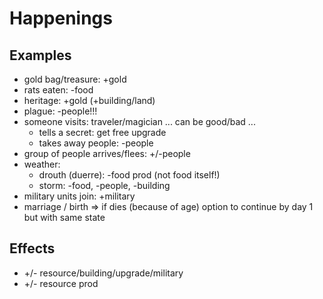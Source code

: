 
# Happenings

## Examples

* gold bag/treasure: +gold
* rats eaten: -food
* heritage: +gold (+building/land)
* plague: -people!!!
* someone visits: traveler/magician ... can be good/bad ...
    * tells a secret: get free upgrade
    * takes away people: -people
* group of people arrives/flees: +/-people
* weather:
    * drouth (duerre): -food prod (not food itself!)
    * storm: -food, -people, -building
* military units join: +military
* marriage / birth => if dies (because of age) option to continue by day 1 but with same state

## Effects

* +/- resource/building/upgrade/military
* +/- resource prod
